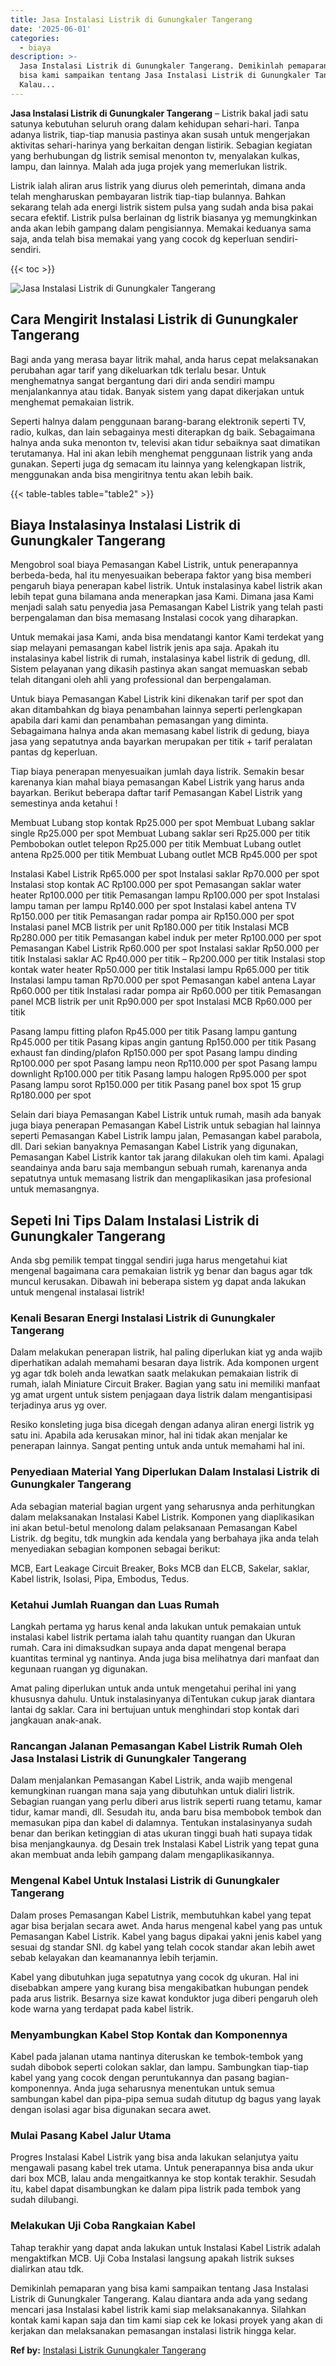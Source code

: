 ```yaml
---
title: Jasa Instalasi Listrik di Gunungkaler Tangerang
date: '2025-06-01'
categories:
  - biaya
description: >-
  Jasa Instalasi Listrik di Gunungkaler Tangerang. Demikinlah pemaparan yang
  bisa kami sampaikan tentang Jasa Instalasi Listrik di Gunungkaler Tangerang.
  Kalau...
---
```


**Jasa Instalasi Listrik di Gunungkaler Tangerang** – Listrik bakal jadi satu satunya kebutuhan seluruh orang dalam kehidupan sehari-hari. Tanpa adanya listrik, tiap-tiap manusia pastinya akan susah untuk mengerjakan aktivitas sehari-harinya yang berkaitan dengan listirik. Sebagian kegiatan yang berhubungan dg listrik semisal menonton tv, menyalakan kulkas, lampu, dan lainnya. Malah ada juga projek yang memerlukan listrik.

Listrik ialah aliran arus listrik yang diurus oleh pemerintah, dimana anda telah mengharuskan pembayaran listrik tiap-tiap bulannya. Bahkan sekarang telah ada energi listrik sistem pulsa yang sudah anda bisa pakai secara efektif. Listrik pulsa berlainan dg listrik biasanya yg memungkinkan anda akan lebih gampang dalam pengisiannya. Memakai keduanya sama saja, anda telah bisa memakai yang yang cocok dg keperluan sendiri-sendiri.

{{< toc >}}

![Jasa Instalasi Listrik di Gunungkaler Tangerang](/images/instalasi-listrik-murah16.png)

## Cara Mengirit Instalasi Listrik di Gunungkaler Tangerang

Bagi anda yang merasa bayar litrik mahal, anda harus cepat melaksanakan perubahan agar tarif yang dikeluarkan tdk terlalu besar. Untuk menghematnya sangat bergantung dari diri anda sendiri mampu menjalankannya atau tidak. Banyak sistem yang dapat dikerjakan untuk menghemat pemakaian listrik.

Seperti halnya dalam penggunaan barang-barang elektronik seperti TV, radio, kulkas, dan lain sebagainya mesti diterapkan dg baik. Sebagaimana halnya anda suka menonton tv, televisi akan tidur sebaiknya saat dimatikan terutamanya. Hal ini akan lebih menghemat penggunaan listrik yang anda gunakan. Seperti juga dg semacam itu lainnya yang kelengkapan listrik, menggunakan anda bisa mengiritnya tentu akan lebih baik.

{{< table-tables table="table2" >}}

## Biaya Instalasinya Instalasi Listrik di Gunungkaler Tangerang

Mengobrol soal biaya Pemasangan Kabel Listrik, untuk penerapannya berbeda-beda, hal itu menyesuaikan beberapa faktor yang bisa memberi pengaruh biaya penerapan kabel listrik. Untuk instalasinya kabel listrik akan lebih tepat guna bilamana anda menerapkan jasa Kami. Dimana jasa Kami menjadi salah satu penyedia jasa Pemasangan Kabel Listrik yang telah pasti berpengalaman dan bisa memasang Instalasi cocok yang diharapkan.

Untuk memakai jasa Kami, anda bisa mendatangi kantor Kami terdekat yang siap melayani pemasangan kabel listrik jenis apa saja. Apakah itu instalasinya kabel listrik di rumah, instalasinya kabel listrik di gedung, dll. Sistem pelayanan yang dikasih pastinya akan sangat memuaskan sebab telah ditangani oleh ahli yang professional dan berpengalaman.

Untuk biaya Pemasangan Kabel Listrik kini dikenakan tarif per spot dan akan ditambahkan dg biaya penambahan lainnya seperti perlengkapan apabila dari kami dan penambahan pemasangan yang diminta. Sebagaimana halnya anda akan memasang kabel listrik di gedung, biaya jasa yang sepatutnya anda bayarkan merupakan per titik + tarif peralatan pantas dg keperluan.

Tiap biaya penerapan menyesuaikan jumlah daya listrik. Semakin besar karenanya kian mahal biaya pemasangan Kabel Listrik yang harus anda bayarkan. Berikut beberapa daftar tarif Pemasangan Kabel Listrik yang semestinya anda ketahui !

Membuat Lubang stop kontak Rp25.000 per spot Membuat Lubang saklar single Rp25.000 per spot Membuat Lubang saklar seri Rp25.000 per titik Pembobokan outlet telepon Rp25.000 per titik Membuat Lubang outlet antena Rp25.000 per titik Membuat Lubang outlet MCB Rp45.000 per spot

Instalasi Kabel Listrik Rp65.000 per spot Instalasi saklar Rp70.000 per spot Instalasi stop kontak AC Rp100.000 per spot Pemasangan saklar water heater Rp100.000 per titik Pemasangan lampu Rp100.000 per spot Instalasi lampu taman per lampu Rp140.000 per spot Instalasi kabel antena TV Rp150.000 per titik Pemasangan radar pompa air Rp150.000 per spot Instalasi panel MCB listrik per unit Rp180.000 per titik Instalasi MCB Rp280.000 per titik Pemasangan kabel induk per meter Rp100.000 per spot Pemasangan Kabel Listrik Rp60.000 per spot Instalasi saklar Rp50.000 per titik Instalasi saklar AC Rp40.000 per titik – Rp200.000 per titik Instalasi stop kontak water heater Rp50.000 per titik Instalasi lampu Rp65.000 per titik Instalasi lampu taman Rp70.000 per spot Pemasangan kabel antena Layar Rp60.000 per titik Instalasi radar pompa air Rp60.000 per titik Pemasangan panel MCB listrik per unit Rp90.000 per spot Instalasi MCB Rp60.000 per titik

Pasang lampu fitting plafon Rp45.000 per titik Pasang lampu gantung Rp45.000 per titik Pasang kipas angin gantung Rp150.000 per titik Pasang exhaust fan dinding/plafon Rp150.000 per spot Pasang lampu dinding Rp100.000 per spot Pasang lampu neon Rp110.000 per spot Pasang lampu downlight Rp100.000 per titik Pasang lampu halogen Rp95.000 per spot Pasang lampu sorot Rp150.000 per titik Pasang panel box spot 15 grup Rp180.000 per spot

Selain dari biaya Pemasangan Kabel Listrik untuk rumah, masih ada banyak juga biaya penerapan Pemasangan Kabel Listrik untuk sebagian hal lainnya seperti Pemasangan Kabel Listrik lampu jalan, Pemasangan kabel parabola, dll. Dari sekian banyaknya Pemasangan Kabel Listrik yang digunakan, Pemasangan Kabel Listrik kantor tak jarang dilakukan oleh tim kami. Apalagi seandainya anda baru saja membangun sebuah rumah, karenanya anda sepatutnya untuk memasang listrik dan mengaplikasikan jasa profesional untuk memasangnya.

## Sepeti Ini Tips Dalam Instalasi Listrik di Gunungkaler Tangerang


Anda sbg pemilik tempat tinggal sendiri juga harus mengetahui kiat mengenal bagaimana cara pemakaian listrik yg benar dan bagus agar tdk muncul kerusakan. Dibawah ini beberapa sistem yg dapat anda lakukan untuk mengenal instalasai listrik!

### Kenali Besaran Energi Instalasi Listrik di Gunungkaler Tangerang

Dalam melakukan penerapan listrik, hal paling diperlukan kiat yg anda wajib diperhatikan adalah memahami besaran daya listrik. Ada komponen urgent yg agar tdk boleh anda lewatkan saatk melakukan pemakaian listrik di rumah, ialah Miniature Circuit Braker. Bagian yang satu ini memiliki manfaat yg amat urgent untuk sistem penjagaan daya listrik dalam mengantisipasi terjadinya arus yg over.

Resiko konsleting juga bisa dicegah dengan adanya aliran energi listrik yg satu ini. Apabila ada kerusakan minor, hal ini tidak akan menjalar ke penerapan lainnya. Sangat penting untuk anda untuk memahami hal ini.

### Penyediaan Material Yang Diperlukan Dalam Instalasi Listrik di Gunungkaler Tangerang

Ada sebagian material bagian urgent yang seharusnya anda perhitungkan dalam melaksanakan Instalasi Kabel Listrik. Komponen yang diaplikasikan ini akan betul-betul menolong dalam pelaksanaan Pemasangan Kabel Listrik. dg begitu, tdk mungkin ada kendala yang berbahaya jika anda telah menyediakan sebagian komponen sebagai berikut:

MCB, Eart Leakage Circuit Breaker, Boks MCB dan ELCB, Sakelar, saklar, Kabel listrik, Isolasi, Pipa, Embodus, Tedus.

### Ketahui Jumlah Ruangan dan Luas Rumah

Langkah pertama yg harus kenal anda lakukan untuk pemakaian untuk instalasi kabel listrik pertama ialah tahu quantity ruangan dan Ukuran rumah. Cara ini dimaksudkan supaya anda dapat mengenal berapa kuantitas terminal yg nantinya. Anda juga bisa melihatnya dari manfaat dan kegunaan ruangan yg digunakan.

Amat paling diperlukan untuk anda untuk mengetahui perihal ini yang khususnya dahulu. Untuk instalasinyanya diTentukan cukup jarak diantara lantai dg saklar. Cara ini bertujuan untuk menghindari stop kontak dari jangkauan anak-anak.

### Rancangan Jalanan Pemasangan Kabel Listrik Rumah Oleh Jasa Instalasi Listrik di Gunungkaler Tangerang

Dalam menjalankan Pemasangan Kabel Listrik, anda wajib mengenal kemungkinan ruangan mana saja yang dibutuhkan untuk dialiri listrik. Sebagian ruangan yang perlu diberi arus listrik seperti ruang tetamu, kamar tidur, kamar mandi, dll. Sesudah itu, anda baru bisa membobok tembok dan memasukan pipa dan kabel di dalamnya. Tentukan instalasinyanya sudah benar dan berikan ketinggian di atas ukuran tinggi buah hati supaya tidak bisa menjangkaunya. dg Desain trek Instalasi Kabel Listrik yang tepat guna akan membuat anda lebih gampang dalam mengaplikasikannya.

### Mengenal Kabel Untuk Instalasi Listrik di Gunungkaler Tangerang

Dalam proses Pemasangan Kabel Listrik, membutuhkan kabel yang tepat agar bisa berjalan secara awet. Anda harus mengenal kabel yang pas untuk Pemasangan Kabel Listrik. Kabel yang bagus dipakai yakni jenis kabel yang sesuai dg standar SNI. dg kabel yang telah cocok standar akan lebih awet sebab kelayakan dan keamanannya lebih terjamin.

Kabel yang dibutuhkan juga sepatutnya yang cocok dg ukuran. Hal ini disebabkan ampere yang kurang bisa mengakibatkan hubungan pendek pada arus listrik. Besarnya size kawat konduktor juga diberi pengaruh oleh kode warna yang terdapat pada kabel listrik.

### Menyambungkan Kabel Stop Kontak dan Komponennya

Kabel pada jalanan utama nantinya diteruskan ke tembok-tembok yang sudah dibobok seperti colokan saklar, dan lampu. Sambungkan tiap-tiap kabel yang yang cocok dengan peruntukannya dan pasang bagian-komponennya. Anda juga seharusnya menentukan untuk semua sambungan kabel dan pipa-pipa semua sudah ditutup dg bagus yang layak dengan isolasi agar bisa digunakan secara awet.

### Mulai Pasang Kabel Jalur Utama

Progres Instalasi Kabel Listrik yang bisa anda lakukan selanjutya yaitu mengawali pasang kabel trek utama. Untuk penerapannya bisa anda ukur dari box MCB, lalau anda mengaitkannya ke stop kontak terakhir. Sesudah itu, kabel dapat disambungkan ke dalam pipa listrik pada tembok yang sudah dilubangi.

### Melakukan Uji Coba Rangkaian Kabel

Tahap terakhir yang dapat anda lakukan untuk Instalasi Kabel Listrik adalah mengaktifkan MCB. Uji Coba Instalasi langsung apakah listrik sukses dialirkan atau tdk.

Demikinlah pemaparan yang bisa kami sampaikan tentang Jasa Instalasi Listrik di Gunungkaler Tangerang. Kalau diantara anda ada yang sedang mencari jasa Instalasi kabel listrik kami siap melaksanakannya. Silahkan kontak kami kapan saja dan tim kami siap cek ke lokasi proyek yang akan di kerjakan dan melaksanakan pemasangan instalasi listrik hingga kelar.

**Ref by:** [Instalasi Listrik Gunungkaler Tangerang](https://id.wikipedia.org/wiki/Instalasi)
